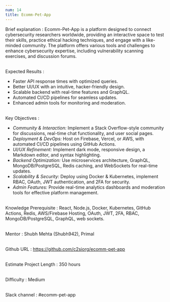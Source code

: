 ```yaml
---
num: 14
title: Ecomm-Pet-App
---
```


Brief explanation 
: Ecomm-Pet-App is a platform designed to connect cybersecurity researchers worldwide, providing an interactive space to test their skills, practice ethical hacking techniques, and engage with a like-minded community. The platform offers various tools and challenges to enhance cybersecurity expertise, including vulnerability scanning exercises, and discussion forums.
<br><br>

Expected Results
: 
* Faster API response times with optimized queries.
* Better UI/UX with an intuitive, hacker-friendly design.
* Scalable backend with real-time features and GraphQL.
* Automated CI/CD pipelines for seamless updates.
* Enhanced admin tools for monitoring and moderation.
<br><br>

Key Objectives
: 
* *Community & Interaction:* Implement a Stack Overflow-style community for discussions, real-time chat functionality, and user social pages.
* *Deployment & DevOps:* Host on Firebase, Vercel, or AWS, with automated CI/CD pipelines using GitHub Actions.
* *UI/UX Refinement:* Implement dark mode, responsive design, a Markdown editor, and syntax highlighting.
* *Backend Optimization:* Use microservices architecture, GraphQL, MongoDB/PostgreSQL, Redis caching, and WebSockets for real-time updates.
* *Scalability & Security:* Deploy using Docker & Kubernetes, implement RBAC, OAuth, JWT authentication, and 2FA for security.
* *Admin Features:* Provide real-time analytics dashboards and moderation tools for effective platform management.
<br><br>

Knowledge Prerequisite
: React, Node.js, Docker, Kubernetes, GitHub Actions, Redis, AWS/Firebase Hosting, OAuth, JWT, 2FA, RBAC, MongoDB/PostgreSQL, GraphQL, web sockets.
<br><br>

Mentor
: Shubh Mehta (Shubh942), Primal
<br><br>

Github URL
: <https://github.com/c2siorg/ecomm-pet-app>
<br><br>

Estimate Project Length
: 350 hours
<br><br>

Difficulty
: Medium
<br><br>

Slack channel
: #ecomm-pet-app
<br><br>
